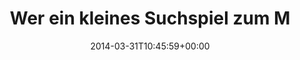 ---
retweeted: false
source: <a href="http://twitter.com" rel="nofollow">Twitter Web Client</a>
entities:
  hashtags: []
  symbols: []
  user_mentions: []
  urls:
  - url: http://t.co/WIuiPHIeHa
    expanded_url: http://www.dw.de/was-geht-dich-europa-an/av-17512436
    display_url: dw.de/was-geht-dich-…
    indices:
    - '89'
    - '111'
display_text_range:
- '0'
- '115'
favorite_count: '0'
id_str: '450584788609814528'
truncated: false
retweet_count: '0'
id: '450584788609814528'
possibly_sensitive: false
created_at: Mon Mar 31 10:45:59 +0000 2014
favorited: false
full_text: 'Wer ein kleines Suchspiel zum Mittag möchte: Ich bin vor [@rayna_breuer](https://twitter.com/rayna_breuer)''s
  Kamera geraten:  :-)'
lang: de
quote_url: http://www.dw.de/was-geht-dich-europa-an/av-17512436
tags:
- pesos:twitter
date: '2014-03-31T10:45:59+00:00'
src: https://twitter.com/bascht/status/450584788609814528
original_url: https://twitter.com/bascht/status/450584788609814528
type: twitter_tweet
text: 'Wer ein kleines Suchspiel zum Mittag möchte: Ich bin vor [@rayna_breuer](https://twitter.com/rayna_breuer)''s
  Kamera geraten:  :-)'
title: Wer ein kleines Suchspiel zum M

---